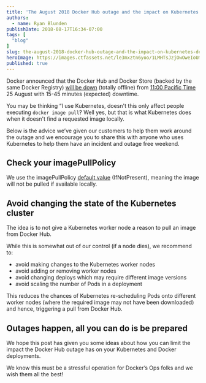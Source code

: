 ```yaml
---
title: 'The August 2018 Docker Hub outage and the impact on Kubernetes deployments'
authors:
  - name: Ryan Blunden
publishDate: 2018-08-17T16:34-07:00
tags: [
  "blog"
]
slug: the-august-2018-docker-hub-outage-and-the-impact-on-kubernetes-deployments
heroImage: https://images.ctfassets.net/le3mxztn6yoo/1LMHTsJzjOwOweIoUmMk2i/2ff8fd218923eda3f0e32f81cec6016f/Docker-logo-011.png
published: true
---
```


Docker announced that the Docker Hub and Docker Store (backed by the same Docker Registry) [will be down](https://success.docker.com/article/planned-downtime-on-hub-cloud-store) (totally offline) from [11:00 Pacific Time](https://everytimezone.com/#2018-8-25,-1080,b8jj) 25 August with 15-45 minutes (expected) downtime.

You may be thinking “I use Kubernetes, doesn't this only affect people executing `docker image pull`? Well yes, but that is what Kubernetes does when it doesn't find a requested image locally.

Below is the advice we’ve given our customers to help them work around the outage and we encourage you to share this with anyone who uses Kubernetes to help them have an incident and outage free weekend.

## Check your imagePullPolicy
We use the imagePullPolicy [default value](https://kubernetes.io/docs/concepts/configuration/overview/#container-images) (IfNotPresent), meaning the image will not be pulled if available locally.

## Avoid changing the state of the Kubernetes cluster
The idea is to not give a Kubernetes worker node a reason to pull an image from Docker Hub.

While this is somewhat out of our control (if a node dies), we recommend to:

 - avoid making changes to the Kubernetes worker nodes
 - avoid adding or removing worker nodes
 - avoid changing deploys which may require different image versions
 - avoid scaling the number of Pods in a deployment

This reduces the chances of Kubernetes re-scheduling Pods onto different worker nodes (where the required image may not have been downloaded) and hence, triggering a pull from Docker Hub.

## Outages happen, all you can do is be prepared
We hope this post has given you some ideas about how you can limit the impact the Docker Hub outage has on your Kubernetes and Docker deployments.

We know this must be a stressful operation for Docker’s Ops folks and we wish them all the best!
